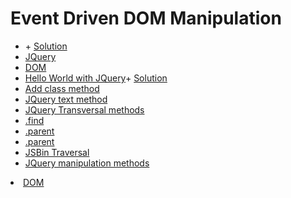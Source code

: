 # Event Driven DOM Manipulation
<ul>
	<li><a href=""></a>+ <a href="">Solution</a></li>
	<li><a href="https://api.jquery.com/">JQuery</a></li>
	<li><a href="https://developer.mozilla.org/en-US/docs/Web/API/Document_Object_Model/Introduction">DOM</a></li>
	<li><a href="https://jsbin.com/koqipux/1/edit">Hello World with JQuery</a>+ <a href="">Solution</a></li>
	<li><a href="https://api.jquery.com/addclass/">Add class method</a></li>
	<li><a href="http://api.jquery.com/text/">JQuery text method</a></li>
	<li><a href="https://api.jquery.com/category/traversing/">JQuery Transversal methods</a></li>
	<li><a href="https://api.jquery.com/find/">.find</a></li>
	<li><a href="https://api.jquery.com/parent/">.parent</a></li>
	<li><a href="https://api.jquery.com/parent/">.parent</a></li>
	<li><a href="https://jsbin.com/finayaf/2/edit">JSBin Traversal</a></li>
	<li><a href="https://api.jquery.com/category/manipulation/">JQuery manipulation methods</a></li>
</ul>

<li><a href="https://developer.mozilla.org/en-US/docs/Web/API/Document_Object_Model/Introduction">DOM</a></li>